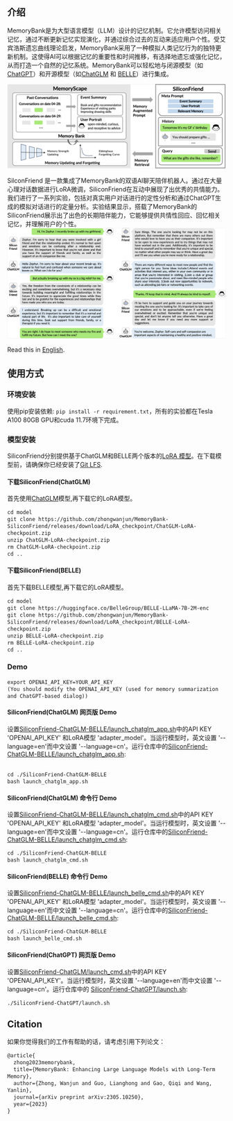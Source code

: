 ## 介绍

MemoryBank是为大型语言模型（LLM）设计的记忆机制。它允许模型访问相关记忆，通过不断更新记忆实现演化，并通过综合过去的互动来适应用户个性。受艾宾浩斯遗忘曲线理论启发，MemoryBank采用了一种模拟人类记忆行为的独特更新机制。这使得AI可以根据记忆的重要性和时间推移，有选择地遗忘或强化记忆，从而打造一个自然的记忆系统。MemoryBank可以轻松地与闭源模型（如[ChatGPT](https://chat.openai.com)）和开源模型（如[ChatGLM](https://github.com/THUDM/ChatGLM-6B) 和 [BELLE](https://github.com/LianjiaTech/BELLE)）进行集成。 

![](resources/framework.png)

SilconFriend 是一款集成了MemoryBank的双语AI聊天陪伴机器人。通过在大量心理对话数据进行LoRA微调，SiliconFriend在互动中展现了出优秀的共情能力。我们进行了一系列实验，包括对真实用户对话进行的定性分析和通过ChatGPT生成的模拟对话进行的定量分析。实验结果显示，搭载了MemoryBank的SiliconFriend展示出了出色的长期陪伴能力，它能够提供共情性回应、回忆相关记忆，并理解用户的个性。
![](resources/chat_comparison.png)

Read this in [English](README_en.md).

## 使用方式

### 环境安装

使用pip安装依赖: `pip install -r requirement.txt`，所有的实验都在Tesla A100 80GB GPU和cuda 11.7环境下完成。

### 模型安装
SiliconFriend分别提供基于ChatGLM和BELLE两个版本的[LoRA 模型](https://github.com/zhongwanjun/MemoryBank-SiliconFriend/releases/tag/LoRA_checkpoint)。在下载模型前，请确保你已经安装了[Git LFS](https://docs.github.com/zh/repositories/working-with-files/managing-large-files/installing-git-large-file-storage).

#### 下载SiliconFriend(ChatGLM)
首先使用[ChatGLM](https://huggingface.co/THUDM/chatglm-6b)模型,再下载它的LoRA模型。

```shell
cd model
git clone https://github.com/zhongwanjun/MemoryBank-SiliconFriend/releases/download/LoRA_checkpoint/ChatGLM-LoRA-checkpoint.zip
unzip ChatGLM-LoRA-checkpoint.zip
rm ChatGLM-LoRA-checkpoint.zip
cd ..
```

#### 下载SiliconFriend(BELLE)
首先下载BELLE模型,再下载它的LoRA模型。

```shell
cd model
git clone https://huggingface.co/BelleGroup/BELLE-LLaMA-7B-2M-enc
git clone https://github.com/zhongwanjun/MemoryBank-SiliconFriend/releases/download/LoRA_checkpoint/BELLE-LoRA-checkpoint.zip
unzip BELLE-LoRA-checkpoint.zip
rm BELLE-LoRA-checkpoint.zip
cd ..
```

### Demo
```
export OPENAI_API_KEY=YOUR_API_KEY
(You should modify the OPENAI_API_KEY (used for memory summarization and ChatGPT-based dialog))
```
#### SiliconFriend(ChatGLM) 网页版 Demo

设置[SiliconFriend-ChatGLM-BELLE/launch_chatglm_app.sh](SiliconFriend-ChatGLM-BELLE/launch_chatglm_app.sh)中的API KEY 'OPENAI_API_KEY' 和LoRA模型 'adapter_model'。当运行模型时，英文设置 '--language=en'而中文设置 '--language=cn'。运行仓库中的[SiliconFriend-ChatGLM-BELLE/launch_chatglm_app.sh](SiliconFriend-ChatGLM-BELLE/launch_chatglm_app.sh):

```shell

cd ./SiliconFriend-ChatGLM-BELLE
bash launch_chatglm_app.sh
```

#### SiliconFriend(ChatGLM) 命令行 Demo

设置[SiliconFriend-ChatGLM-BELLE/launch_chatglm_cmd.sh](SiliconFriend-ChatGLM-BELLE/launch_chatglm_cmd.sh)中的API KEY 'OPENAI_API_KEY' 和LoRA模型 'adapter_model'。当运行模型时，英文设置 '--language=en'而中文设置 '--language=cn'。运行仓库中的[SiliconFriend-ChatGLM-BELLE/launch_chatglm_cmd.sh](SiliconFriend-ChatGLM-BELLE/launch_chatglm_cmd.sh):

```shell
cd ./SiliconFriend-ChatGLM-BELLE
bash launch_chatglm_cmd.sh
```
#### SiliconFriend(BELLE) 命令行 Demo

设置[SiliconFriend-ChatGLM-BELLE/launch_belle_cmd.sh](SiliconFriend-ChatGLM-BELLE/launch_belle_cmd.sh)中的API KEY 'OPENAI_API_KEY' 和LoRA模型 'adapter_model'。当运行模型时，英文设置 '--language=en'而中文设置 '--language=cn'。运行仓库中的[SiliconFriend-ChatGLM-BELLE/launch_belle_cmd.sh](SiliconFriend-ChatGLM-BELLE/launch_belle_cmd.sh):

```shell
cd ./SiliconFriend-ChatGLM-BELLE
bash launch_belle_cmd.sh
```

#### SiliconFriend(ChatGPT) 网页版 Demo

设置[SiliconFriend-ChatGLM/launch_cmd.sh](SiliconFriend-ChatGLM/launch_cmd.sh)中的API KEY 'OPENAI_API_KEY'。当运行模型时，英文设置 '--language=en'而中文设置 '--language=cn'。运行仓库中的 [SiliconFriend-ChatGPT/launch.sh](SiliconFriend-ChatGPT/launch.sh):

```shell
./SiliconFriend-ChatGPT/launch.sh
```

## Citation

如果你觉得我们的工作有帮助的话，请考虑引用下列论文：

```
@article{
  zhong2023memorybank,
  title={MemoryBank: Enhancing Large Language Models with Long-Term Memory},
  author={Zhong, Wanjun and Guo, Lianghong and Gao, Qiqi and Wang, Yanlin},
  journal={arXiv preprint arXiv:2305.10250},
  year={2023}
}
```
